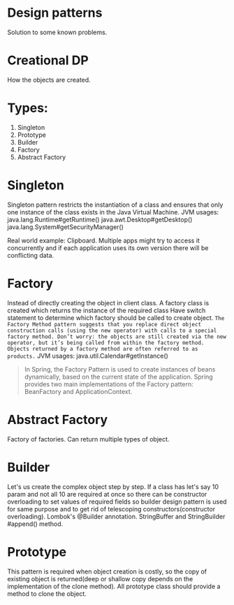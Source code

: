 # Design patterns

Solution to some known problems.

# Creational DP

How the objects are created.

# Types:

1. Singleton
2. Prototype
3. Builder
4. Factory
5. Abstract Factory

# Singleton

Singleton pattern restricts the instantiation of a class and ensures that only one instance of the class exists in the
Java Virtual Machine.
JVM usages:
java.lang.Runtime#getRuntime()
java.awt.Desktop#getDesktop()
java.lang.System#getSecurityManager()

Real world example: Clipboard. Multiple apps might try to access it concurrently and if each application uses its own
version there will be conflicting data.

# Factory

Instead of directly creating the object in client class. A factory class is created which returns the instance of the
required class
Have switch statement to determine which factory should be called to create object.
```The Factory Method pattern suggests that you replace direct object construction calls (using the new operator) with calls to a special factory method. Don’t worry: the objects are still created via the new operator, but it’s being called from within the factory method. Objects returned by a factory method are often referred to as products.```
JVM usages:
java.util.Calendar#getInstance()

> In Spring, the Factory Pattern is used to create instances of beans dynamically, based on the current state of the
> application. Spring provides two main implementations of the Factory pattern: BeanFactory and ApplicationContext.

# Abstract Factory

Factory of factories. Can return multiple types of object.

# Builder

Let's us create the complex object step by step. If a class has let's say 10 param and not all 10 are required at once
so there can be constructor overloading to set values of required fields so builder design pattern is used for same
purpose and to get rid of telescoping constructors(constructor overloading).
Lombok's @Builder annotation.
StringBuffer and StringBuilder #append() method.

# Prototype

This pattern is required when object creation is costly, so the copy of existing object is returned(deep or shallow copy
depends on the implementation of the clone method).
All prototype class should provide a method to clone the object.
